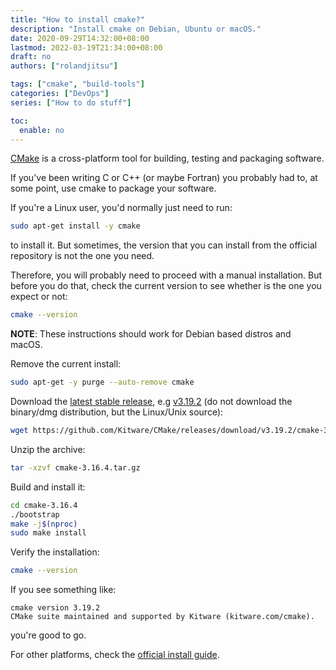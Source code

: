 ```yaml
---
title: "How to install cmake?"
description: "Install cmake on Debian, Ubuntu or macOS."
date: 2020-09-29T14:32:00+08:00
lastmod: 2022-03-19T21:34:00+08:00
draft: no
authors: ["rolandjitsu"]

tags: ["cmake", "build-tools"]
categories: ["DevOps"]
series: ["How to do stuff"]

toc:
  enable: no
---
```


[CMake](https://cmake.org/) is a cross-platform tool for building, testing and packaging software.

If you've been writing C or C++ (or maybe Fortran) you probably had to, at some point, use cmake to package your software.

If you're a Linux user, you'd normally just need to run:
```bash
sudo apt-get install -y cmake
```
to install it. But sometimes, the version that you can install from the official repository is not the one you need.

Therefore, you will probably need to proceed with a manual installation. But before you do that, check the current version to see whether is the one you expect or not:
```bash
cmake --version
```

**NOTE**: These instructions should work for Debian based distros and macOS.

Remove the current install:
```bash
sudo apt-get -y purge --auto-remove cmake
```

Download the [latest stable release](https://cmake.org/download), e.g [v3.19.2](https://github.com/Kitware/CMake/releases/download/v3.19.2/cmake-3.19.2.tar.gz) (do not download the binary/dmg distribution, but the Linux/Unix source):
```bash
wget https://github.com/Kitware/CMake/releases/download/v3.19.2/cmake-3.19.2.tar.gz
```

Unzip the archive:
```bash
tar -xzvf cmake-3.16.4.tar.gz
```

Build and install it:
```bash
cd cmake-3.16.4
./bootstrap
make -j$(nproc)
sudo make install
```

Verify the installation:
```bash
cmake --version
```

If you see something like:
```text
cmake version 3.19.2
CMake suite maintained and supported by Kitware (kitware.com/cmake).
```
you're good to go.

For other platforms, check the [official install guide](https://cmake.org/install/).
